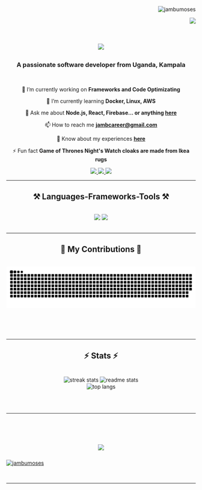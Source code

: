<p align="right">
<img src="https://komarev.com/ghpvc/?username=jambumoses&label=Profile%20views&color=0e75b6&style=flat" alt="jambumoses" />
</p>

<p align="right">
<img src="https://visitor-badge.laobi.icu/badge?page_id=jambumoses.jambumoses" />
</p>

<h1 align="center">
    <img src="https://readme-typing-svg.herokuapp.com/?font=Righteous&size=35&center=true&vCenter=true&width=500&height=70&duration=4000&lines=Hi+There!+👋;+I'm+Jambu+Moses!;" />
</h1>

<h3 align="center">A passionate software developer from Uganda, Kampala</h3>

<br/>

<div align="center">
 
 🔭 I’m currently working on **Frameworks and Code Optimizating**
 
 🌱 I’m currently learning **Docker, Linux, AWS**

💬 Ask me about **Node.js, React, Firebase... or anything [here](https://github.com/jambumoses/jambumoses/issues)**

📫 How to reach me **jambcareer@gmail.com**

📄 Know about my experiences **[here](https://www.jambumoses.com/)**

⚡ Fun fact **Game of Thrones Night's Watch cloaks are made from Ikea rugs**

 </div>
 
<div align="center"> 
  <a href="mailto:jambcareer@gmail.com">
    <img src="https://img.shields.io/badge/Gmail-333333?style=for-the-badge&logo=gmail&logoColor=red" />
  </a>
  <a href="https://linkedin.com/in/jambumoses" target="_blank">
    <img src="https://img.shields.io/badge/LinkedIn-0077B5?style=for-the-badge&logo=linkedin&logoColor=white" target="_blank" />
  </a>
  <a href="https://www.jambumoses.com" target="_blank">
     <img src="https://img.shields.io/badge/Portfolio-FF5722?style=for-the-badge&logo=todoist&logoColor=white" target="_blank" /> <!-- sqlite, safari, google-chrome are other good icon options -->
  </a>
</div>

 <hr/>
 
<h2 align="center">⚒️ Languages-Frameworks-Tools ⚒️</h2>
<br/>
<div align="center">
    <img src="https://skillicons.dev/icons?i=react,bootstrap,mui,html,css,vscode,github,figma,tailwind,git,r" />
    <img src="https://skillicons.dev/icons?i=nodejs,python,javascript,typescript,express,firebase,mongodb,c,java,nextjs,mysql,flask" /><br>
</div>

<br/>
<hr/>

<div align="center">
  <h2>🐍 My Contributions 🐍</h2>
  <br>
  <img alt="snake eating my contributions" src="https://raw.githubusercontent.com/jambumoses/jambumoses/output/github-contribution-grid-snake.svg" />
  
  <br/><br/><br/>
</div>

<hr/>

<h2 align="center">⚡ Stats ⚡</h2>
<br>
<div align=center>
  <img width=390 src="https://streak-stats.demolab.com/?user=jambumoses&count_private=true&theme=react&border_radius=10" alt="streak stats"/>
  <img width=390 src="https://github-readme-stats.vercel.app/api?username=jambumoses&count_private=true&show_icons=true&theme=react&rank_icon=github&border_radius=10" alt="readme stats" />
  <br/>
  <img width=325 align="center" src="https://github-readme-stats.vercel.app/api/top-langs/?username=jambumoses&hide=HTML&langs_count=8&layout=compact&theme=react&border_radius=10&size_weight=0.5&count_weight=0.5&exclude_repo=github-readme-stats" alt="top langs" />
</div>

<br/><br/>

<hr/>

<br/>

<h1 align="center">
    <img src="https://readme-typing-svg.herokuapp.com/?font=Righteous&size=35&center=true&vCenter=true&width=500&height=70&duration=4000&lines=My+Trophies+🏆;" />
</h1>


<p align="left"> <a href="https://github.com/jambumoses/github-profile-trophy"><img src="https://github-profile-trophy.vercel.app/?username=jambumoses" alt="jambumoses" /></a> </p>

<br/>

<hr/>

<br/>

